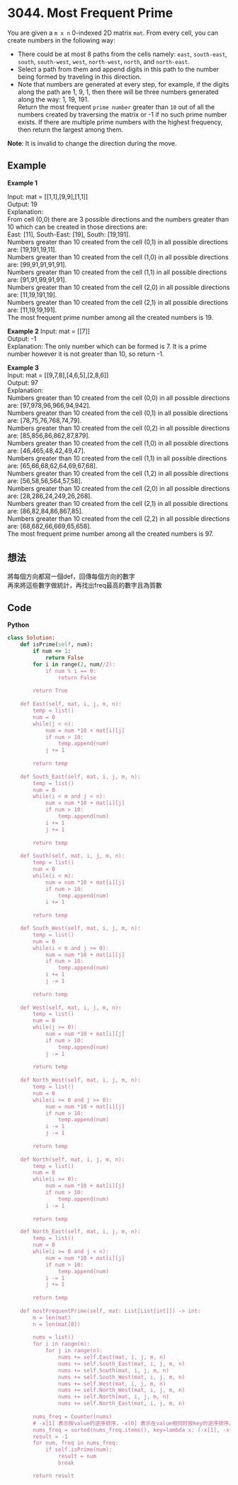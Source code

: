 # 3044. Most Frequent Prime
You are given a `m x n` 0-indexed 2D matrix `mat`. From every cell, you can create numbers in the following way:  
- There could be at most 8 paths from the cells namely: `east`, `south-east`, `south`, `south-west`, `west`, `north-west`, `north`, and `north-east`.  
- Select a path from them and append digits in this path to the number being formed by traveling in this direction.  
- Note that numbers are generated at every step, for example, if the digits along the path are 1, 9, 1, then there will be three numbers generated along the way: 1, 19, 191.  
Return the most frequent `prime number` greater than `10` out of all the numbers created by traversing the matrix or -1 if no such prime number exists. If there are multiple prime numbers with the highest frequency, then return the largest among them.  

**Note**: It is invalid to change the direction during the move.  

## Example
**Example 1**  

Input: mat = [[1,1],[9,9],[1,1]]  
Output: 19  
Explanation:   
From cell (0,0) there are 3 possible directions and the numbers greater than 10 which can be created in those directions are:  
East: [11], South-East: [19], South: [19,191].  
Numbers greater than 10 created from the cell (0,1) in all possible directions are: [19,191,19,11].  
Numbers greater than 10 created from the cell (1,0) in all possible directions are: [99,91,91,91,91].  
Numbers greater than 10 created from the cell (1,1) in all possible directions are: [91,91,99,91,91].  
Numbers greater than 10 created from the cell (2,0) in all possible directions are: [11,19,191,19].  
Numbers greater than 10 created from the cell (2,1) in all possible directions are: [11,19,19,191].  
The most frequent prime number among all the created numbers is 19.  

**Example 2**
Input: mat = [[7]]  
Output: -1  
Explanation: The only number which can be formed is 7. It is a prime number however it is not greater than 10, so return -1.  

**Example 3**  
Input: mat = [[9,7,8],[4,6,5],[2,8,6]]  
Output: 97  
Explanation:  
Numbers greater than 10 created from the cell (0,0) in all possible directions are: [97,978,96,966,94,942].  
Numbers greater than 10 created from the cell (0,1) in all possible directions are: [78,75,76,768,74,79].  
Numbers greater than 10 created from the cell (0,2) in all possible directions are: [85,856,86,862,87,879].  
Numbers greater than 10 created from the cell (1,0) in all possible directions are: [46,465,48,42,49,47].  
Numbers greater than 10 created from the cell (1,1) in all possible directions are: [65,66,68,62,64,69,67,68].  
Numbers greater than 10 created from the cell (1,2) in all possible directions are: [56,58,56,564,57,58].  
Numbers greater than 10 created from the cell (2,0) in all possible directions are: [28,286,24,249,26,268].  
Numbers greater than 10 created from the cell (2,1) in all possible directions are: [86,82,84,86,867,85].  
Numbers greater than 10 created from the cell (2,2) in all possible directions are: [68,682,66,669,65,658].  
The most frequent prime number among all the created numbers is 97.  

## 想法
將每個方向都寫一個def，回傳每個方向的數字  
再來將這些數字做統計，再找出freq最高的數字且為質數  

## Code
**Python**
```ruby
class Solution:
    def isPrime(self, num):
        if num <= 1:
            return False
        for i in range(2, num//2):
            if num % i == 0:
                return False
        
        return True
    
    def East(self, mat, i, j, m, n):
        temp = list()
        num = 0
        while(j < n):
            num = num *10 + mat[i][j]
            if num > 10:
                temp.append(num)
            j += 1
        
        return temp
    
    def South_East(self, mat, i, j, m, n):
        temp = list()
        num = 0
        while(i < m and j < n):
            num = num *10 + mat[i][j]
            if num > 10:
                temp.append(num)
            i += 1
            j += 1
        
        return temp
    
    def South(self, mat, i, j, m, n):
        temp = list()
        num = 0
        while(i < m):
            num = num *10 + mat[i][j]
            if num > 10:
                temp.append(num)
            i += 1
        
        return temp

    def South_West(self, mat, i, j, m, n):
        temp = list()
        num = 0
        while(i < m and j >= 0):
            num = num *10 + mat[i][j]
            if num > 10:
                temp.append(num)
            i += 1
            j -= 1
        
        return temp
    
    def West(self, mat, i, j, m, n):
        temp = list()
        num = 0
        while(j >= 0):
            num = num *10 + mat[i][j]
            if num > 10:
                temp.append(num)
            j -= 1
        
        return temp
    
    def North_West(self, mat, i, j, m, n):
        temp = list()
        num = 0
        while(i >= 0 and j >= 0):
            num = num *10 + mat[i][j]
            if num > 10:
                temp.append(num)
            i -= 1
            j -= 1
        
        return temp
    
    def North(self, mat, i, j, m, n):
        temp = list()
        num = 0
        while(i >= 0):
            num = num *10 + mat[i][j]
            if num > 10:
                temp.append(num)
            i -= 1
        
        return temp

    def North_East(self, mat, i, j, m, n):
        temp = list()
        num = 0
        while(i >= 0 and j < n):
            num = num *10 + mat[i][j]
            if num > 10:
                temp.append(num)
            i -= 1
            j += 1
        
        return temp
        
    def mostFrequentPrime(self, mat: List[List[int]]) -> int:
        m = len(mat)
        n = len(mat[0])
        
        nums = list()
        for i in range(m):
            for j in range(n):
                nums += self.East(mat, i, j, m, n) 
                nums += self.South_East(mat, i, j, m, n) 
                nums += self.South(mat, i, j, m, n) 
                nums += self.South_West(mat, i, j, m, n) 
                nums += self.West(mat, i, j, m, n) 
                nums += self.North_West(mat, i, j, m, n) 
                nums += self.North(mat, i, j, m, n) 
                nums += self.North_East(mat, i, j, m, n)  
        
        nums_freq = Counter(nums)
        # -x[1] 表示按value的逆序排序，-x[0] 表示在value相同时按key的逆序排序。
        nums_freq = sorted(nums_freq.items(), key=lambda x: (-x[1], -x[0]))
        result = -1
        for num, freq in nums_freq:
            if self.isPrime(num):
                result = num
                break

        return result
```
